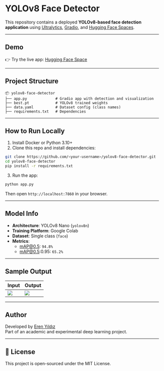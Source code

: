 
# YOLOv8 Face Detector 

This repository contains a deployed **YOLOv8-based face detection application** using [Ultralytics](https://github.com/ultralytics/ultralytics), [Gradio](https://gradio.app), and [Hugging Face Spaces](https://huggingface.co/spaces).

---

## Demo

👉 Try the live app: [Hugging Face Space](https://huggingface.co/spaces/eren-yildiz/yolov8-face-detector)

---

## Project Structure

```
📦 yolov8-face-detector
├── app.py             # Gradio app with detection and visualization
├── best.pt            # YOLOv8 trained weights
├── data.yaml          # Dataset config (class names)
├── requirements.txt   # Dependencies
```

---

## How to Run Locally

1. Install Docker or Python 3.10+
2. Clone this repo and install dependencies:
```bash
git clone https://github.com/<your-username>/yolov8-face-detector.git
cd yolov8-face-detector
pip install -r requirements.txt
```

3. Run the app:
```bash
python app.py
```

Then open `http://localhost:7860` in your browser.

---

## Model Info

- **Architecture**: YOLOv8 Nano (`yolov8n`)
- **Training Platform**: Google Colab
- **Dataset**: Single class (`face`)
- **Metrics**:
  - mAP@0.5: `94.8%`
  - mAP@0.5:0.95: `65.2%`

---

## Sample Output

| Input | Output |
|-------|--------|
| ![](assets/input.jpg) | ![](assets/output.jpg) |

---

## Author

Developed by [Eren Yıldız](https://huggingface.co/eren-yildiz)  
Part of an academic and experimental deep learning project.

---

## 📄 License

This project is open-sourced under the MIT License.
